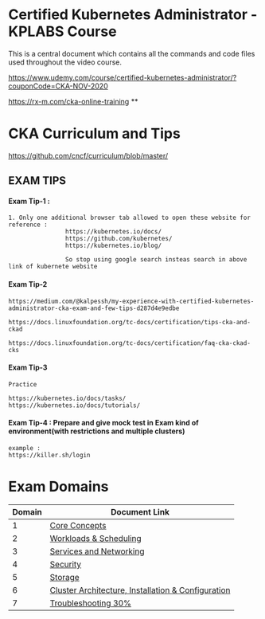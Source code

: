 # Certified Kubernetes Administrator - KPLABS Course

This is a central document which contains all the commands and code files used throughout the video course. 

https://www.udemy.com/course/certified-kubernetes-administrator/?couponCode=CKA-NOV-2020	

https://rx-m.com/cka-online-training **

# CKA Curriculum and Tips
https://github.com/cncf/curriculum/blob/master/ 

## EXAM TIPS
#### Exam Tip-1 : 
```
1. Only one additional browser tab allowed to open these website for reference : 
                https://kubernetes.io/docs/ 
                https://github.com/kubernetes/ 
                https://kubernetes.io/blog/
                
                So stop using google search insteas search in above link of kubernete website
```                
#### Exam Tip-2
```
https://medium.com/@kalpessh/my-experience-with-certified-kubernetes-administrator-cka-exam-and-few-tips-d287d4e9edbe

https://docs.linuxfoundation.org/tc-docs/certification/tips-cka-and-ckad
                
https://docs.linuxfoundation.org/tc-docs/certification/faq-cka-ckad-cks
```

#### Exam Tip-3
```
Practice

https://kubernetes.io/docs/tasks/
https://kubernetes.io/docs/tutorials/
```

#### Exam Tip-4 : Prepare and give mock test in Exam kind of environment(with restrictions and multiple clusters)
```
example :
https://killer.sh/login
```
# Exam Domains

| Domain | Document Link |
| ------ | ------ |
| 1 | [Core Concepts][PlDa] |
| 2 | [Workloads & Scheduling][PlDb] |
| 3 | [Services and Networking][PlDc] 
| 4 | [Security][PlDe] |
| 5 | [Storage][PlDf] |
| 6 | [Cluster Architecture, Installation & Configuration][PlDg] |
| 7 | [Troubleshooting 30%][PlDi] |



   [PlDa]: <https://github.com/zealvora/certified-kubernetes-administrator/tree/master/Domain%201%20-%20Core%20Concepts>
   [PlDb]: <https://github.com/zealvora/certified-kubernetes-administrator/tree/master/Domain%202%20-%20Workloads%20%26%20Scheduling>
   [PlDc]: <https://github.com/zealvora/certified-kubernetes-administrator/tree/master/Domain%203%20-%20Services%20and%20Networking>
   [PlDe]: <https://github.com/zealvora/certified-kubernetes-administrator/tree/master/Domain%204%20-%20Security>
   [PlDf]: <https://github.com/zealvora/certified-kubernetes-administrator/tree/master/Domain%205%20-%20Storage>
   [PlDg]: <https://github.com/zealvora/certified-kubernetes-administrator/tree/master/Domain%206%20-%20Cluster%20Architecture%2C%20Installation%20%26%20Configuration>
   [PlDi]: <https://github.com/zealvora/certified-kubernetes-administrator/tree/master/Domain%207%20-%20Troubleshooting>
